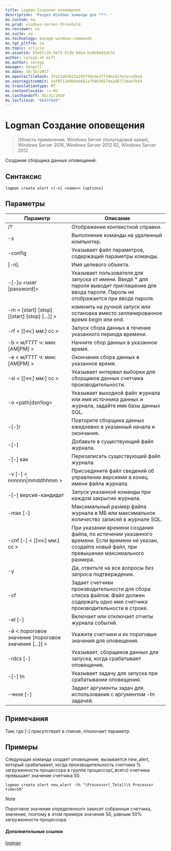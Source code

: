 ```yaml
---
title: Logman Создание оповещения
description: 'Раздел Windows команды для ***- '
ms.custom: na
ms.prod: windows-server-threshold
ms.reviewer: na
ms.suite: na
ms.technology: manage-windows-commands
ms.tgt_pltfrm: na
ms.topic: article
ms.assetid: 93e6fc2b-5bf5-413b-84b4-be8b9dd3a57d
author: coreyp-at-msft
ms.author: coreyp
manager: dongill
ms.date: 10/16/2017
ms.openlocfilehash: 37a13ab5623a295f96bde2f734bcb17e1eca2be9
ms.sourcegitcommit: eaf071249b6eb6b1a758b38579a2d87710abfb54
ms.translationtype: MT
ms.contentlocale: ru-RU
ms.lasthandoff: 05/31/2019
ms.locfileid: "66437845"
---
```

# <a name="logman-create-alert"></a>Logman Создание оповещения

>Область применения. Windows Server (полугодовой канал), Windows Server 2016, Windows Server 2012 R2, Windows Server 2012

Создание сборщика данных оповещений.  

## <a name="syntax"></a>Синтаксис  
```  
logman create alert <[-n] <name>> [options]  
```  
## <a name="parameters"></a>Параметры  

|                 Параметр                  |                                                                               Описание                                                                               |
|--------------------------------------------|-------------------------------------------------------------------------------------------------------------------------------------------------------------------------|
|                     /?                     |                                                                    Отображение контекстной справки.                                                                     |
|             -s <computer name>             |                                                          Выполнение команды на удаленный компьютер.                                                          |
|              -config <value>               |                                                         Указывает файл параметров, содержащий параметры команды.                                                         |
|                [-n]. <name>                 |                                                                       Имя целевого объекта.                                                                        |
|          -[-]u <user [password]>           | Указывает пользователя для запуска от имени. Введя \* для пароля выводит приглашение для ввода пароля. Пароль не отображается при вводе пароля. |
| -m < [start] [stop] [[start] [stop] [...]] > |                                                изменить на ручной запуск или остановка вместо запланированное время begin или end.                                                 |
|             -rf < [[чч:] мм:] сс >             |                                                        Запуск сбора данных в течение указанного периода времени.                                                         |
|     -b < м/ГГГГ ч: мин: [AM&#124;PM] >      |                                                              Начните сбор данных в указанное время.                                                               |
|     -e < м/ГГГГ ч: мин: [AM&#124;PM] >      |                                                               Окончания сбора данных в указанное время.                                                                |
|             -si < [[чч:] мм:] сс >             |                                                 Указывает интервал выборки для сборщиков данных счетчика производительности.                                                  |
|           -o <path&#124;dsn!log>           |                                              Указывает выходной файл журнала или имя источника данных и журнала, задайте имя базы данных SQL.                                               |
|                   -[-]r                    |                                                  Повторите сборщика данных ежедневно в указанный начала и окончания.                                                  |
|                   -[-]                    |                                                                     Добавьте в существующий файл журнала.                                                                     |
|                   -[-] как                   |                                                                     Перезаписать существующий файл журнала.                                                                     |
|        -v [-] < nnnnnn&#124;mmddhhmm >        |                                                   Присоедините файл сведений об управлении версиями в конец имени файла журнала.                                                   |
|               -[-] версия-кандидат <task>                |                                                         Запуск указанной команды при каждом закрытии журнала.                                                          |
|              -max [-] <value>               |                                                 Максимальный размер файла журнала в МБ или максимальное количество записей в журнале SQL.                                                  |
|           -cnf [-] < [[чч:] мм:] сс >           |     При указании времени создания файла, по истечении указанного времени. Если времени не указан, создайте новый файл, при превышении максимального размера.     |
|                     -y                     |                                                             Да, ответьте на все вопросы без запроса подтверждения.                                                              |
|               -cf <filename>               |                       Задает счетчики производительности для сбора списка файлов. Файл должен содержать одно имя счетчика производительности в строке.                        |
|                   -el [-]                   |                                                                Включает или отключает отчеты журнала событий.                                                                 |
|     -й < пороговое значение [пороговое значение [...]] >      |                                                        Укажите счетчики и их пороговые значения для оповещения.                                                        |
|              -rdcs [-] <name>               |                                                     Указывает, сборщиков данных для запуска, когда срабатывает оповещение.                                                      |
|               -[-] tn <task>                |                                                             Указывает задачу для запуска при срабатывании оповещения.                                                              |
|            -чное [-] <argument>             |                                               Задает аргументы задач для использования с аргументом -tn задачей.                                                |

## <a name="remarks"></a>Примечания  
Там, где [-] присутствует в списке, отключает параметр.  
## <a name="BKMK_examples"></a>Примеры  
Следующая команда создает оповещение, вызывается new_alert, который срабатывает, когда производительность счетчика % загруженности процессора в группе процессор(_всего) счетчика превышает значение счетчика 50.  
```  
logman create alert new_alert -th "\Processor(_Total)\% Processor time>50"  
```  
> [!NOTE]
> Пороговое значение определенного зависит собранные счетчика, значение, поэтому в этом примере значение 50, равным 50% загруженности процессора.  
> #### <a name="additional-references"></a>Дополнительные ссылки  
> [logman](logman.md)  
